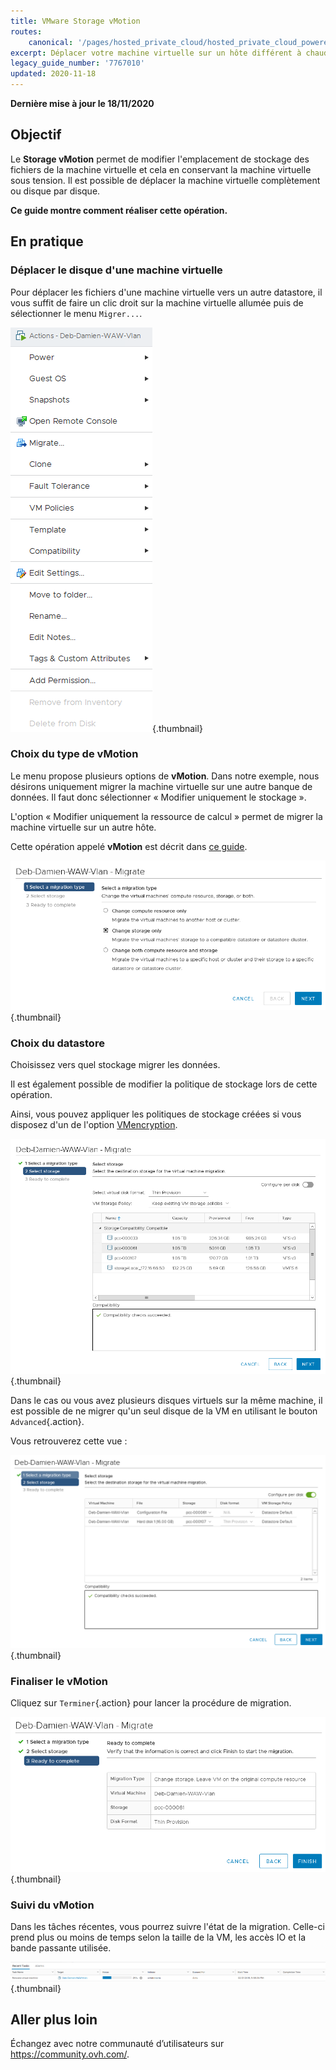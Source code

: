 ```yaml
---
title: VMware Storage vMotion
routes:
    canonical: '/pages/hosted_private_cloud/hosted_private_cloud_powered_by_vmware/vmware_storage_vmotion'
excerpt: Déplacer votre machine virtuelle sur un hôte différent à chaud
legacy_guide_number: '7767010'
updated: 2020-11-18
---
```


**Dernière mise à jour le 18/11/2020**

## Objectif

Le **Storage vMotion** permet de modifier l'emplacement de stockage des fichiers de la machine virtuelle et cela en conservant la machine virtuelle sous tension. Il est possible de déplacer la machine virtuelle complètement ou disque par disque.

**Ce guide montre comment réaliser cette opération.**

## En pratique

### Déplacer le disque d'une machine virtuelle

Pour déplacer les fichiers d'une machine virtuelle vers un autre datastore, il vous suffit de faire un clic droit sur la machine virtuelle allumée puis de sélectionner le menu `Migrer...`.

![déplacer disque](images/VmotionStorage1.png){.thumbnail}

### Choix du type de vMotion

Le menu propose plusieurs options de **vMotion**. Dans notre exemple, nous désirons uniquement migrer la machine virtuelle sur une autre banque de données. Il faut donc sélectionner « Modifier uniquement le stockage ».

L'option « Modifier uniquement la ressource de calcul » permet de migrer la machine virtuelle sur un autre hôte.  

Cette opération appelé **vMotion** est décrit dans [ce guide](/pages/bare_metal_cloud/managed_bare_metal/vmware_vmotion_new).

![choix de vMotion](images/VmotionStorage2.png){.thumbnail}

### Choix du datastore

Choisissez vers quel stockage migrer les données.

Il est également possible de modifier la politique de stockage lors de cette opération.

Ainsi, vous pouvez appliquer les politiques de stockage créées si vous disposez d'un de l'option [VMencryption](/pages/bare_metal_cloud/managed_bare_metal/vm_encrypt).

![choix datastore](images/VmotionStorage3.png){.thumbnail}

Dans le cas ou vous avez plusieurs disques virtuels sur la même machine, il est possible de ne migrer qu'un seul disque de la VM en utilisant le bouton `Advanced`{.action}.

Vous retrouverez cette vue :

![datastore vMotion](images/VmotionStorage6.png){.thumbnail}

### Finaliser le vMotion

Cliquez sur `Terminer`{.action} pour lancer la procédure de migration.

![finaliser le vMotion](images/VmotionStorage4.png){.thumbnail}

### Suivi du vMotion

Dans les tâches récentes, vous pourrez suivre l'état de la migration. Celle-ci prend plus ou moins de temps selon la taille de la VM, les accès IO et la bande passante utilisée.

![suivi de vMotion](images/VmotionStorage5.png){.thumbnail}

## Aller plus loin

Échangez avec notre communauté d’utilisateurs sur <https://community.ovh.com/>.
